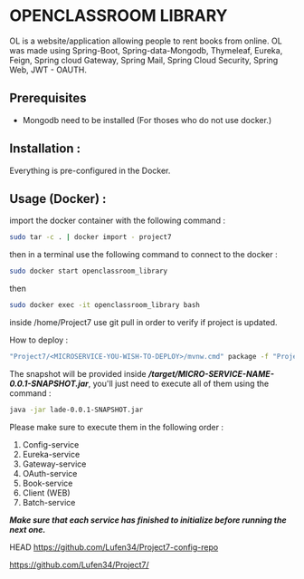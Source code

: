 # OPENCLASSROOM LIBRARY

OL is a website/application allowing people to rent books from online. OL was made using Spring-Boot, Spring-data-Mongodb, Thymeleaf, Eureka, Feign, Spring cloud Gateway, Spring Mail, Spring Cloud Security, Spring Web, JWT - OAUTH.

## Prerequisites

* Mongodb need to be installed (For thoses who do not use docker.)

## Installation :

Everything is pre-configured in the Docker.

## Usage (Docker) :

import the docker container with the following command :

```bash
sudo tar -c . | docker import - project7
```



then in a terminal use the following command to connect to the docker :

```bash
sudo docker start openclassroom_library
```

then

```bash
sudo docker exec -it openclassroom_library bash
```

inside /home/Project7 use git pull in order to verify if project is updated.

How to deploy :

```bash
"Project7/<MICROSERVICE-YOU-WISH-TO-DEPLOY>/mvnw.cmd" package -f "Project7/<MICROSERVICE-YOU-WISH-TO-DEPLOY>/pom.xml"
```

The snapshot will be provided inside  ***/target/MICRO-SERVICE-NAME-0.0.1-SNAPSHOT.jar***, you'll just need to execute all of them using the command :

```bash
java -jar lade-0.0.1-SNAPSHOT.jar
```

Please make sure to execute them in the following order :

1. Config-service
2. Eureka-service
3. Gateway-service
4. OAuth-service
5. Book-service
6. Client (WEB)
7. Batch-service

***Make sure that each service has finished to initialize before running the next one.***

HEAD
https://github.com/Lufen34/Project7-config-repo 

https://github.com/Lufen34/Project7/

